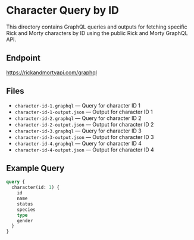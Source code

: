# Character Query by ID

This directory contains GraphQL queries and outputs for fetching specific Rick and Morty characters by ID using the public Rick and Morty GraphQL API.

## Endpoint
https://rickandmortyapi.com/graphql

## Files
- `character-id-1.graphql` — Query for character ID 1  
- `character-id-1-output.json` — Output for character ID 1  
- `character-id-2.graphql` — Query for character ID 2  
- `character-id-2-output.json` — Output for character ID 2  
- `character-id-3.graphql` — Query for character ID 3  
- `character-id-3-output.json` — Output for character ID 3  
- `character-id-4.graphql` — Query for character ID 4  
- `character-id-4-output.json` — Output for character ID 4  

## Example Query
```graphql
query {
  character(id: 1) {
    id
    name
    status
    species
    type
    gender
  }
}
